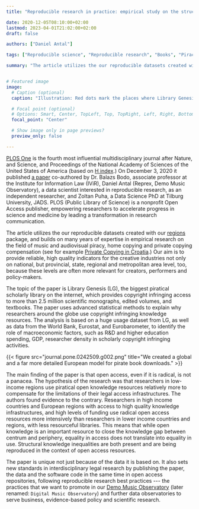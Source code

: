 ```yaml
---
title: "Reproducible research in practice: empirical study on the structural conditions of book piracy in global and European academia"

date: 2020-12-05T08:10:00+02:00
lastmod: 2023-04-01T21:02:00+02:00
draft: false

authors: ["Daniel Antal"]

tags: ["Reproducible science", "Reproducible research", "Books", "Piracy"]

summary: "The article utilizes the our reproducible datasets created with our regions package that provides to provides high quality indicators for the creative industries on provincial, state, regional and metropolitan area level, and builds on many years of expertise in empirical research on the field of music and audiovisual piracy, home copying and private copying compensation."


# Featured image
image:
  # Caption (optional)
  caption: "Illustration: Red dots mark the places where Library Genesis is used in Europe."

  # Focal point (optional)
  # Options: Smart, Center, TopLeft, Top, TopRight, Left, Right, BottomLeft, Bottom, BottomRight
  focal_point: "Center"

  # Show image only in page previews?
  preview_only: false

---
```


[PLOS One](https://journals.plos.org/plosone/) is the fourth most influential multidisciplinary journal after Nature, and Science, and Proceedings of the National Academy of Sciences of the United States of America (based on [H index](https://www.scimagojr.com/journalrank.php?category=1000&area=1000&order=h&ord=desc).) On December 3, 2020 it published [a paper](https://journals.plos.org/plosone/article?id=10.1371/journal.pone.0242509) co-authored by Dr. Balazs Bodo, associate professor at the Institute for Information Law (IViR), Daniel Antal (Reprex, Demo Music Observatory), a data scientist interested in reproducible research, as an independent researcher, and Zoltan Puha, a Data Science PhD at Tilburg University, JADS. PLOS (Public Library of Science) is a nonprofit Open Access publisher, empowering researchers to accelerate progress in science and medicine by leading a transformation in research communication.

The article utilizes the our reproducible datasets created with our [regions](https://regions.dataobservatory.eu/) package, and builds on many years of expertise in empirical research on the field of music and audiovisual piracy, home copying and private copying compensation (see for example [Private Copying in Croatia](https://dataandlyrics.com/publication/private_copying_croatia_2019/).)  Our aim is to provide reliable, high quality indicators for the creative industries not only on national, but provincial, state, regional and metropolitan area level, too, because these levels are often more relevant for creators, performers and policy-makers.

The topic of the paper is Library Genesis (LG), the biggest piratical scholarly library on the internet, which provides copyright infringing access to more than 2.5 million scientific monographs, edited volumes, and textbooks. The paper uses advanced statistical methods to explain why researchers around the globe use copyright infringing knowledge resources. The analysis is based on a huge usage dataset from LG, as well as data from the World Bank, Eurostat, and Eurobarometer, to identify the role of macroeconomic factors, such as R&D and higher education spending, GDP, researcher density in scholarly copyright infringing activities.

{{< figure src="journal.pone.0242509.g002.png" title="We created a global and a far more detailed European model for pirate book downloads." >}}

The main finding of the paper is that open access, even if it is radical, is not a panacea. The hypothesis of the research was that researchers in low-income regions use piratical open knowledge resources relatively more to compensate for the limitations of their legal access infrastructures. The authors found evidence to the contrary. Researchers in high income countries and European regions with access to high quality knowledge infrastructures, and high levels of funding use radical open access resources more intensively than researchers in lower income countries and regions, with less resourceful libraries. This means that while open knowledge is an important resource to close the knowledge gap between centrum and periphery, equality in access does not translate into equality in use. Structural knowledge inequalities are both present and are being reproduced in the context of open access resources.

The paper is unique not just because of the data it is based on. It also sets new standards in interdisciplinary legal research by publishing the paper, the data and the software code in the same time in open access repositories, following reproducible research best practices --- the practices that we want to promote in our [Demo Music Observatory](https://music.dataobservatory.eu/) (later renamed: `Digital Music Observatory`) and further data observatories to serve business, evidence-based policy and scientific research.
